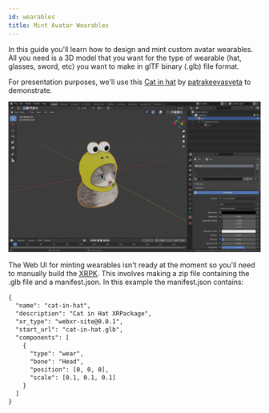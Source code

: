 ```yaml
---
id: wearables 
title: Mint Avatar Wearables 
---
```


In this guide you'll learn how to design and mint custom avatar wearables. All you need is a 3D model that you want for the type of wearable (hat, glasses, sword, etc) you want to make in glTF binary (.glb) file format. 

For presentation purposes, we'll use this [Cat in hat](https://sketchfab.com/3d-models/cat-in-hat-a5301f9e3045462f8b023c20b7a1b2f2) by [patrakeevasveta](https://sketchfab.com/patrakeevasveta) to demonstrate.

![Cat in hat](/img/cathat.jpg)

The Web UI for minting wearables isn't ready at the moment so you'll need to manually build the [XRPK](https://docs.webaverse.com/docs/create/creating-an-xrpk). This involves making a zip file containing the .glb file and a manifest.json. In this example the manifest.json contains:

```
{
  "name": "cat-in-hat",
  "description": "Cat in Hat XRPackage",
  "xr_type": "webxr-site@0.0.1",
  "start_url": "cat-in-hat.glb",
  "components": [
    {
      "type": "wear",
      "bone": "Head",
      "position": [0, 0, 0],
      "scale": [0.1, 0.1, 0.1]
    }
  ]
}

```
